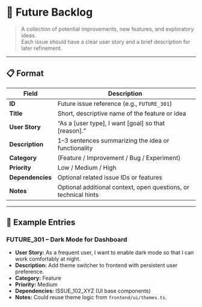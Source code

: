 # 🌱 Future Backlog
> A collection of potential improvements, new features, and exploratory ideas.  
> Each issue should have a clear user story and a brief description for later refinement.

---

## 📋 Format
| Field | Description |
|--------|-------------|
| **ID** | Future issue reference (e.g., `FUTURE_301`) |
| **Title** | Short, descriptive name of the feature or idea |
| **User Story** | “As a [user type], I want [goal] so that [reason].” |
| **Description** | 1–3 sentences summarizing the idea or functionality |
| **Category** | (Feature / Improvement / Bug / Experiment) |
| **Priority** | Low / Medium / High |
| **Dependencies** | Optional related issue IDs or features |
| **Notes** | Optional additional context, open questions, or technical hints |

---

## 🧩 Example Entries

### FUTURE_301 – Dark Mode for Dashboard
- **User Story:** As a frequent user, I want to enable dark mode so that I can work comfortably at night.  
- **Description:** Add theme switcher to frontend with persistent user preference.  
- **Category:** Feature  
- **Priority:** Medium  
- **Dependencies:** ISSUE_102_XYZ (UI base components)  
- **Notes:** Could reuse theme logic from `frontend/ui/themes.ts`.